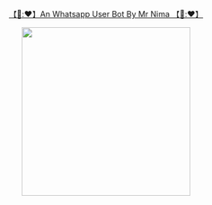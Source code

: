 <p align="center"> 
<u>【💃:♥️】An  Whatsapp  User  Bot  By  Mr  Nima 【💃:♥️】</u>
</p>
<p align="center">
<img src="https://telegra.ph/file/16fa8d67066e76ac34032.jpg" width="300" height="300"/>
</p>
<p align="center">
  <a href="#"><img src="http://readme-typing-svg.herokuapp.com?color=d1fa02&center=true&vCenter=true&multiline=false&lines=Hinata+Whatsapp+Bot" alt="">
</p>
